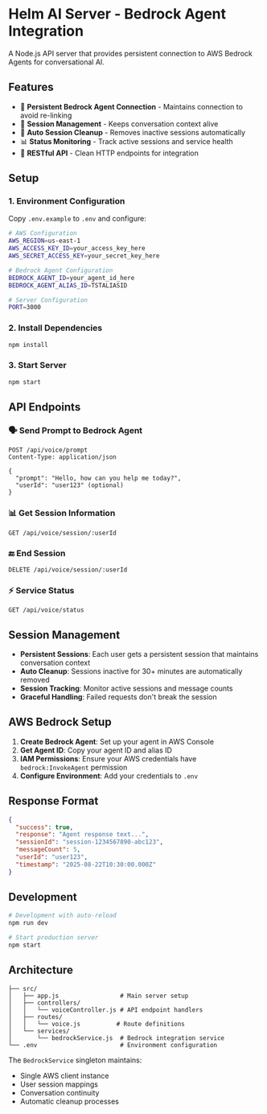 # Helm AI Server - Bedrock Agent Integration

A Node.js API server that provides persistent connection to AWS Bedrock Agents for conversational AI.

## Features

- 🤖 **Persistent Bedrock Agent Connection** - Maintains connection to avoid re-linking
- 💬 **Session Management** - Keeps conversation context alive
- 🔄 **Auto Session Cleanup** - Removes inactive sessions automatically
- 📊 **Status Monitoring** - Track active sessions and service health
- 🚀 **RESTful API** - Clean HTTP endpoints for integration

## Setup

### 1. Environment Configuration

Copy `.env.example` to `.env` and configure:

```bash
# AWS Configuration
AWS_REGION=us-east-1
AWS_ACCESS_KEY_ID=your_access_key_here
AWS_SECRET_ACCESS_KEY=your_secret_key_here

# Bedrock Agent Configuration  
BEDROCK_AGENT_ID=your_agent_id_here
BEDROCK_AGENT_ALIAS_ID=TSTALIASID

# Server Configuration
PORT=3000
```

### 2. Install Dependencies

```bash
npm install
```

### 3. Start Server

```bash
npm start
```

## API Endpoints

### 🗣️ Send Prompt to Bedrock Agent
```http
POST /api/voice/prompt
Content-Type: application/json

{
  "prompt": "Hello, how can you help me today?",
  "userId": "user123" (optional)
}
```

### 📊 Get Session Information
```http
GET /api/voice/session/:userId
```

### 🔚 End Session
```http
DELETE /api/voice/session/:userId
```

### ⚡ Service Status
```http
GET /api/voice/status
```

## Session Management

- **Persistent Sessions**: Each user gets a persistent session that maintains conversation context
- **Auto Cleanup**: Sessions inactive for 30+ minutes are automatically removed
- **Session Tracking**: Monitor active sessions and message counts
- **Graceful Handling**: Failed requests don't break the session

## AWS Bedrock Setup

1. **Create Bedrock Agent**: Set up your agent in AWS Console
2. **Get Agent ID**: Copy your agent ID and alias ID
3. **IAM Permissions**: Ensure your AWS credentials have `bedrock:InvokeAgent` permission
4. **Configure Environment**: Add your credentials to `.env`

## Response Format

```json
{
  "success": true,
  "response": "Agent response text...",
  "sessionId": "session-1234567890-abc123",
  "messageCount": 5,
  "userId": "user123",
  "timestamp": "2025-08-22T10:30:00.000Z"
}
```

## Development

```bash
# Development with auto-reload
npm run dev

# Start production server
npm start
```

## Architecture

```
├── src/
│   ├── app.js                 # Main server setup
│   ├── controllers/
│   │   └── voiceController.js # API endpoint handlers
│   ├── routes/
│   │   └── voice.js          # Route definitions
│   └── services/
│       └── bedrockService.js  # Bedrock integration service
└── .env                       # Environment configuration
```

The `BedrockService` singleton maintains:
- Single AWS client instance
- User session mappings
- Conversation continuity
- Automatic cleanup processes
